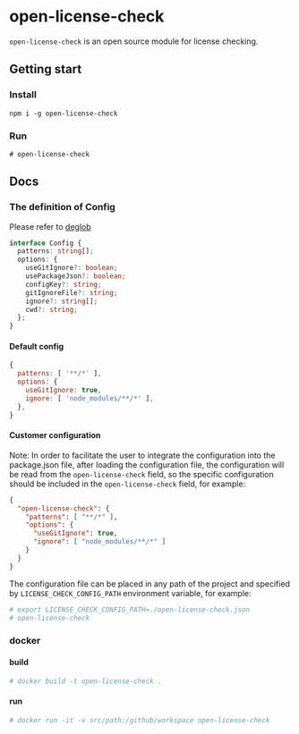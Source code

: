 # open-license-check

`open-license-check` is an open source module for license checking.

## Getting start

### Install

`npm i -g open-license-check`

### Run

```shell
# open-license-check
```

## Docs

### The definition of Config

Please refer to [deglob](https://www.npmjs.com/package/deglob)

```typescript
interface Config {
  patterns: string[];
  options: {
    useGitIgnore?: boolean;
    usePackageJson?: boolean;
    configKey?: string;
    gitIgnoreFile?: string;
    ignore?: string[];
    cwd?: string;
  };
}
```

#### Default config

```javascript
{
  patterns: [ '**/*' ],
  options: {
    useGitIgnore: true,
    ignore: [ 'node_modules/**/*' ],
  },
}
```

#### Customer configuration

Note: In order to facilitate the user to integrate the configuration into the package.json file, after loading the configuration file, the configuration will be read from the `open-license-check` field, so the specific configuration should be included in the `open-license-check` field, for example:

```json
{
  "open-license-check": {
    "patterns": [ "**/*" ],
    "options": {
      "useGitIgnore": true,
      "ignore": [ "node_modules/**/*" ]
    }
  }
}
```

The configuration file can be placed in any path of the project and specified by `LICENSE_CHECK_CONFIG_PATH` environment variable, for example:

```bash
# export LICENSE_CHECK_CONFIG_PATH=./open-license-check.json
# open-license-check
```

### docker

#### build

```bash
# docker build -t open-license-check .
```

#### run

```bash
# docker run -it -v src/path:/github/workspace open-license-check
```
